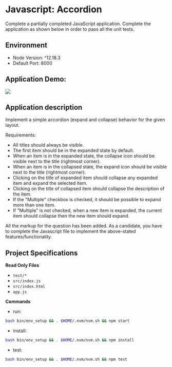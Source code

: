 # Javascript: Accordion
Complete a partially completed JavaScript application. Complete the application as shown below in order to pass all the unit tests.

## Environment 

- Node Version: ^12.18.3
- Default Port: 8000

## Application Demo:
![](https://hrcdn.net/s3_pub/istreet-assets/9U2nOebE-zcVvlcOjysMTg/1084083-vanillajs-accordion-medium.gif)

## Application description

Implement a simple accordion (expand and collapse) behavior for the given layout.

Requirements:

- All titles should always be visible.
- The first item should be in the expanded state by default.
- When an item is in the expanded state, the collapse icon should be visible next to the title (rightmost corner).
- When an item is in the collapsed state, the expand icon should be visible next to the title (rightmost corner).
- Clicking on the title of expanded item should collapse any expanded item and expand the selected item.
- Clicking on the title of collapsed item should collapse the description of the item.
- If the "Multiple" checkbox is checked, it should be possible to expand more than one item.
- If "Multiple" is not checked, when a new item is expanded, the current item should collapse then the new item should expand.


All the markup for the question has been added. As a candidate, you have to complete the Javascript file to implement the above-stated features/functionality.

## Project Specifications

**Read Only Files**
- `test/*`
- `src/index.js`
- `src/index.html`
- `app.js`

**Commands**
- run: 
```bash
bash bin/env_setup && . $HOME/.nvm/nvm.sh && npm start
```
- install: 
```bash
bash bin/env_setup && . $HOME/.nvm/nvm.sh && npm install
```
- test: 
```bash
bash bin/env_setup && . $HOME/.nvm/nvm.sh && npm test
```
